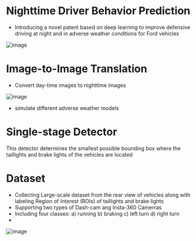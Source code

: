 # Nighttime Driver Behavior Prediction 

* Introducing a novel patent based on deep learning to improve defensive driving at night and in adverse weather conditions for Ford vehicles

![image](https://github.com/DeepCar/Taillight_Recognition/assets/96300226/9f9de87d-6822-4a37-bb6f-b1cc1c960301)

# Image-to-Image Translation
* Convert day-time images to nighttime images
  
![image](https://github.com/DeepCar/Taillight_Recognition/assets/96300226/d2c80c30-e93b-4b8d-ad92-e69dcf8bdcf1)

* simulate different adverse weather models


# Single-stage Detector

This detector determines the smallest possible bounding box where the taillights and brake lights of the vehicles are located
# Dataset


* Collecting Large-scale dataset from the rear view of vehicles along with labeling Region of Interest (ROIs) of taillights and brake lights
* Supporting two types of Dash-cam ang Insta-360 Camerras
* Including four classes: a) running  b) braking c) left turn  d) right turn
* 
![image](https://github.com/DeepCar/Taillight_Recognition/assets/96300226/1cc51b41-9a7a-47ee-b6ed-c6b594467322)
